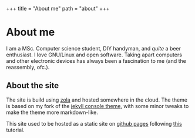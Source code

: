 +++
title = "About me"
path = "about"
+++

# About me

I am a MSc. Computer science student, DIY handyman, and _quite_ a beer
enthusiast. I love GNU/Linux and open software. Taking apart computers and other
electronic devices has always been a fascination to me (and the reassembly,
ofc.).

## About the site

The site is build using [zola](https://www.getzola.org) and hosted somewhere in
the cloud. The theme is based on my fork of the
[jekyll console theme](https://github.com/b2a3e8/jekyll-theme-console), with
some minor tweaks to make the theme more markdown-like.


This site used to be hosted as a static site on
[github pages](https://pages.github.com/) following
[this](https://blog.cloudflare.com/secure-and-fast-github-pages-with-cloudflare/)
tutorial.
